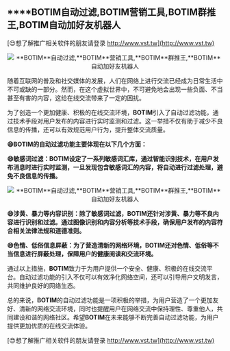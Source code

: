 ## ****BOTIM**自动过滤,**BOTIM**营销工具,**BOTIM**群推王,**BOTIM**自动加好友机器人**

[😍想了解推广相关软件的朋友请登录 http://www.vst.tw](http://www.vst.tw)

 <center><img src="https://vst.tw/MP4/tuiguang/png/7.png" alt="**BOTIM**自动过滤,**BOTIM**营销工具,**BOTIM**群推王,**BOTIM**自动加好友机器人"></center>

随着互联网的普及和社交媒体的发展，人们在网络上进行交流已经成为日常生活中不可或缺的一部分。然而，在这个虚拟世界中，不可避免地会出现一些负面、不当甚至有害的内容，这给在线交流带来了一定的困扰。

为了创造一个更加健康、积极的在线交流环境，**BOTIM**引入了自动过滤功能，通过技术手段对用户发布的内容进行实时监测和过滤。这一举措不仅有助于减少不良信息的传播，还可以有效规范用户行为，提升整体交流质量。

**😄**BOTIM**的自动过滤功能主要体现在以下几个方面：**

**😄敏感词过滤：**BOTIM**设定了一系列敏感词汇库，通过智能识别技术，在用户发布消息时进行实时监测，一旦发现包含敏感词汇的内容，将自动进行过滤处理，避免不良信息的传播。**

 <center><img src="https://vst.tw/MP4/tuiguang/png/1.png" alt="**BOTIM**自动过滤,**BOTIM**营销工具,**BOTIM**群推王,**BOTIM**自动加好友机器人"></center>

**😄涉黄、暴力等内容识别：除了敏感词过滤，**BOTIM**还针对涉黄、暴力等不良内容进行识别和过滤。通过图像识别和内容分析等技术手段，确保用户发布的内容符合相关法律法规和道德准则。**

**😄色情、低俗信息屏蔽：为了营造清新的网络环境，**BOTIM**还对色情、低俗等不当信息进行屏蔽处理，保障用户的健康阅读和交流环境。**

通过以上措施，**BOTIM**致力于为用户提供一个安全、健康、积极的在线交流平台。自动过滤功能的引入不仅可以有效净化网络空间，还可以引导用户文明发言，共同维护良好的网络生态。

总的来说，**BOTIM**的自动过滤功能是一项积极的举措，为用户营造了一个更加友好、清新的网络交流环境，同时也提醒用户在网络交流中保持理性、尊重他人，共同建设和谐的网络社区。希望**BOTIM**在未来能够不断完善自动过滤功能，为用户提供更加优质的在线交流体验。

[😍想了解推广相关软件的朋友请登录 http://www.vst.tw](http://www.vst.tw)



